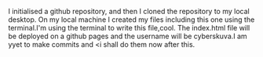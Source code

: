 I initialised a github repository, and then I cloned the repository to my local desktop. On my local machine I created my files including this one using the terminal.I'm using the terminal to write this file,cool. The index.html file will be deployed on a github pages and the username will be cyberskuva.I am yyet to make commits and <i shall do them now after this.
